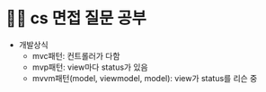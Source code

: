 # 😶‍🌫️ cs 면접 질문 공부

- 개발상식
    - mvc패턴: 컨트롤러가 다함
    - mvp패턴: view마다 status가 있음
    - mvvm패턴(model, viewmodel, model): view가 status를 리슨 중
    